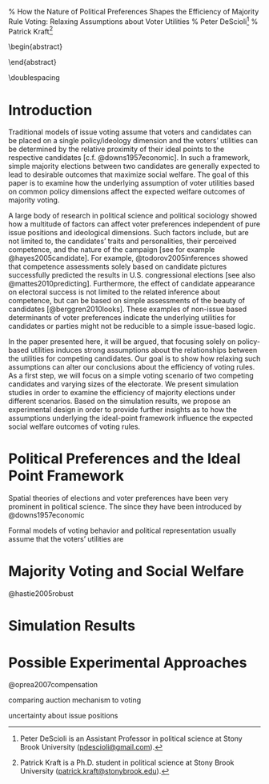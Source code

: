 % How the Nature of Political Preferences Shapes the Efficiency of Majority Rule Voting: Relaxing Assumptions about Voter Utilities % Peter DeScioli[^contact1] % Patrick Kraft[^contact2]

[^contact1]: Peter DeScioli is an Assistant Professor in political science at Stony Brook University (pdescioli@gmail.com).
[^contact2]: Patrick Kraft is a Ph.D. student in political science at Stony Brook University (patrick.kraft@stonybrook.edu).

\begin{abstract}

\end{abstract}

\doublespacing

# Introduction

Traditional models of issue voting assume that voters and candidates can
be placed on a single policy/ideology dimension and the voters’
utilities can be determined by the relative proximity of their ideal
points to the respective candidates [c.f. @downs1957economic]. In such a
framework, simple majority elections between two candidates are
generally expected to lead to desirable outcomes that maximize social
welfare. The goal of this paper is to examine how the underlying
assumption of voter utilities based on common policy dimensions affect
the expected welfare outcomes of majority voting.

A large body of research in political science and political sociology
showed how a multitude of factors can affect voter preferences
independent of pure issue positions and ideological dimensions. Such
factors include, but are not limited to, the candidates’ traits and
personalities, their perceived competence, and the nature of the
campaign [see for example @hayes2005candidate]. For example,
@todorov2005inferences showed that competence assessments solely based
on candidate pictures successfully predicted the results in U.S.
congressional elections [see also @mattes2010predicting]. Furthermore,
the effect of candidate appearance on electoral success is not limited
to the related inference about competence, but can be based on simple
assessments of the beauty of candidates [@berggren2010looks]. These
examples of non-issue based determinants of voter preferences indicate
the underlying utilities for candidates or parties might not be
reducible to a simple issue-based logic.

In the paper presented here, it will be argued, that focusing solely on
policy-based utilities induces strong assumptions about the
relationships between the utilities for competing candidates. Our goal
is to show how relaxing such assumptions can alter our conclusions about
the efficiency of voting rules. As a first step, we will focus on a
simple voting scenario of two competing candidates and varying sizes of
the electorate. We present simulation studies in order to examine the
efficiency of majority elections under different scenarios. Based on the
simulation results, we propose an experimental design in order to
provide further insights as to how the assumptions underlying the
ideal-point framework influence the expected social welfare outcomes of
voting rules.

Political Preferences and the Ideal Point Framework
===================================================

Spatial theories of elections and voter preferences have been very
prominent in political science. The since they have been introduced by
@downs1957economic

Formal models of voting behavior and political representation usually
assume that the voters’ utilities are

Majority Voting and Social Welfare
==================================

@hastie2005robust

Simulation Results
==================

Possible Experimental Approaches
================================

@oprea2007compensation

comparing auction mechanism to voting

uncertainty about issue positions

